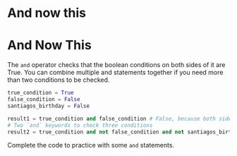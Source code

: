 # And now this
# And Now This

The `and` operator checks that the boolean conditions on both sides of it are True. You can combine multiple and statements together if you need more than two conditions to be checked.

```python
true_condition = True
false_condition = False
santiagos_birthday = False

result1 = true_condition and false_condition # False, because both sides aren't True
# Two `and` keywords to check three conditions
result2 = true_condition and not false_condition and not santiagos_birthday # True
```

Complete the code to practice with some `and` statements.